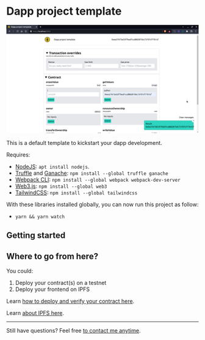 # Dapp project template

![Frontend screenshot](/front/assets/screenshot.png)

This is a default template to kickstart your dapp development.

Requires:
- [NodeJS](https://nodejs.org/en/download/): `apt install nodejs`. 
- [Truffle](https://github.com/trufflesuite/truffle) and [Ganache](https://github.com/trufflesuite/ganache): `npm install --global truffle ganache`
- [Webpack CLI](https://www.npmjs.com/package/webpack-cli): `npm install --global webpack webpack-dev-server`
- [Web3.js](https://www.npmjs.com/package/web3): `npm install --global web3`
- [TailwindCSS](https://www.npmjs.com/package/wedependenciesbpack-cli): `npm install --global tailwindcss`

With these libraries installed globally, you can now run this project as follow:

- `yarn && yarn watch`

## Getting started


## Where to go from here?

You could:
1. Deploy your contract(s) on a testnet
1. Deploy your frontend on IPFS

Learn [how to deploy and verify your contract here](https://kalis.me/verify-truffle-smart-contracts-etherscan/).

Learn [about IPFS here](https://ipfs.io/).

---

Still have questions? Feel free [to contact me anytime](humans.txt).
